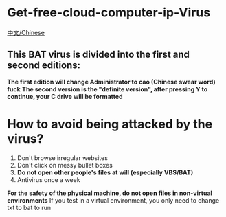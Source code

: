 # Get-free-cloud-computer-ip-Virus

[中文/Chinese](/chinese/read.md)

## This BAT virus is divided into the first and second editions:
**The first edition will change Administrator to cao (Chinese swear word) fuck**
**The second version is the "definite version", after pressing Y to continue, your C drive will be formatted**
# How to avoid being attacked by the virus?
1. Don't browse irregular websites
2. Don't click on messy bullet boxes
3. **Do not open other people's files at will (especially VBS/BAT)**
4. Antivirus once a week

**For the safety of the physical machine, do not open files in non-virtual environments**
If you test in a virtual environment, you only need to change txt to bat to run
